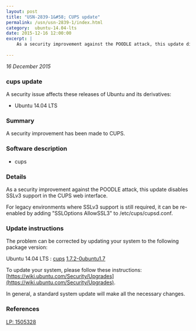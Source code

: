 ```yaml
---
layout: post
title: "USN-2839-1&#58; CUPS update"
permalink: /usn/usn-2839-1/index.html
category:  ubuntu-14.04-lts
date: 2015-12-16 12:00:00
excerpt: |
    As a security improvement against the POODLE attack, this update disables SSLv3 support in the CUPS web interface.
    
--- 
```

 
 

*16 December 2015*

### cups update

A security issue affects these releases of Ubuntu and its derivatives:

* Ubuntu 14.04 LTS

### Summary

A security improvement has been made to CUPS. 

### Software description

* cups 

### Details

As a security improvement against the POODLE attack, this update disables SSLv3 support in the CUPS web interface.

For legacy environments where SSLv3 support is still required, it can be re-enabled by adding &quot;SSLOptions AllowSSL3&quot; to /etc/cups/cupsd.conf. 

### Update instructions

The problem can be corrected by updating your system to the following package version:

Ubuntu 14.04 LTS
 : [cups](https://launchpad.net/ubuntu/+source/cups) <span> [1.7.2-0ubuntu1.7](https://launchpad.net/ubuntu/+source/cups/1.7.2-0ubuntu1.7) </span> 

To update your system, please follow these instructions: [https://wiki.ubuntu.com/Security/Upgrades](https://wiki.ubuntu.com/Security/Upgrades).

In general, a standard system update will make all the necessary changes. 

### References

 
 [LP: 1505328](https://launchpad.net/bugs/1505328)
 

